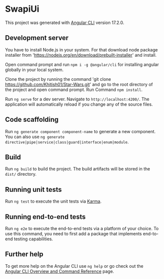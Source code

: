 # SwapiUi

This project was generated with [Angular CLI](https://github.com/angular/angular-cli) version 17.2.0.

## Development server

You have to install Node.js in your system. For that download node package installer from 'https://nodejs.org/en/download/prebuilt-installer' and install.

Open command prompt and run `npm i -g @angular/cli` for installing angular globally in your local system.

Clone the project by running the command 'git clone https://github.com/Khitish01/Star-Wars.git' and go to the root directory of the project and open command prompt. Run Command `npm install`. 

Run `ng serve` for a dev server. Navigate to `http://localhost:4200/`. The application will automatically reload if you change any of the source files.

## Code scaffolding

Run `ng generate component component-name` to generate a new component. You can also use `ng generate directive|pipe|service|class|guard|interface|enum|module`.

## Build

Run `ng build` to build the project. The build artifacts will be stored in the `dist/` directory.

## Running unit tests

Run `ng test` to execute the unit tests via [Karma](https://karma-runner.github.io).

## Running end-to-end tests

Run `ng e2e` to execute the end-to-end tests via a platform of your choice. To use this command, you need to first add a package that implements end-to-end testing capabilities.

## Further help

To get more help on the Angular CLI use `ng help` or go check out the [Angular CLI Overview and Command Reference](https://angular.io/cli) page.
